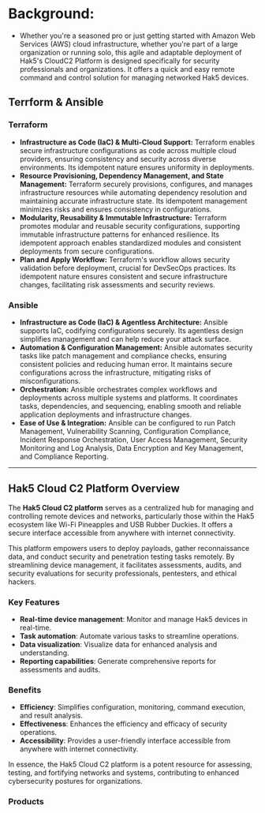 # **Background:**
- Whether you're a seasoned pro or just getting started with Amazon Web Services (AWS) cloud infrastructure, whether you're part of a large organization or running solo, this agile and adaptable deployment of Hak5's CloudC2 Platform is designed specifically for security professionals and organizations. It offers a quick and easy remote command and control solution for managing networked Hak5 devices.

## **Terrform & Ansible**

### **Terraform**
- **Infrastructure as Code (IaC) & Multi-Cloud Support:** Terraform enables secure infrastructure configurations as code across multiple cloud providers, ensuring consistency and security across diverse environments. Its idempotent nature ensures uniformity in deployments.
- **Resource Provisioning, Dependency Management, and State Management:** Terraform securely provisions, configures, and manages infrastructure resources while automating dependency resolution and maintaining accurate infrastructure state. Its idempotent management minimizes risks and ensures consistency in configurations.
- **Modularity, Reusability & Immutable Infrastructure:** Terraform promotes modular and reusable security configurations, supporting immutable infrastructure patterns for enhanced resilience. Its idempotent approach enables standardized modules and consistent deployments from secure configurations.
- **Plan and Apply Workflow:** Terraform's workflow allows security validation before deployment, crucial for DevSecOps practices. Its idempotent nature ensures consistent and secure infrastructure changes, facilitating risk assessments and security reviews.

### **Ansible**

- **Infrastructure as Code (IaC) & Agentless Architecture:** Ansible supports IaC, codifying configurations securely. Its agentless design simplifies management and can help reduce your attack surface.
- **Automation & Configuration Management:** Ansible automates security tasks like patch management and compliance checks, ensuring consistent policies and reducing human error. It maintains secure configurations across the infrastructure, mitigating risks of misconfigurations.
- **Orchestration:** Ansible orchestrates complex workflows and deployments across multiple systems and platforms. It coordinates tasks, dependencies, and sequencing, enabling smooth and reliable application deployments and infrastructure changes.
- **Ease of Use & Integration:** Ansible can be configured to run Patch Management, Vulnerability Scanning, Configuration Compliance, Incident Response Orchestration, User Access Management, Security Monitoring and Log Analysis, Data Encryption and Key Management, and Compliance Reporting.
------------------------------------------------------------------------------------------------------------------------------------------------------
## Hak5 Cloud C2 Platform Overview

The **Hak5 Cloud C2 platform** serves as a centralized hub for managing and controlling remote devices and networks, particularly those within the Hak5 ecosystem like Wi-Fi Pineapples and USB Rubber Duckies. It offers a secure interface accessible from anywhere with internet connectivity.

This platform empowers users to deploy payloads, gather reconnaissance data, and conduct security and penetration testing tasks remotely. By streamlining device management, it facilitates assessments, audits, and security evaluations for security professionals, pentesters, and ethical hackers.

### Key Features

- **Real-time device management**: Monitor and manage Hak5 devices in real-time.
- **Task automation**: Automate various tasks to streamline operations.
- **Data visualization**: Visualize data for enhanced analysis and understanding.
- **Reporting capabilities**: Generate comprehensive reports for assessments and audits.

### Benefits

- **Efficiency**: Simplifies configuration, monitoring, command execution, and result analysis.
- **Effectiveness**: Enhances the efficiency and efficacy of security operations.
- **Accessibility**: Provides a user-friendly interface accessible from anywhere with internet connectivity.

In essence, the Hak5 Cloud C2 platform is a potent resource for assessing, testing, and fortifying networks and systems, contributing to enhanced cybersecurity postures for organizations.

### **Products**
